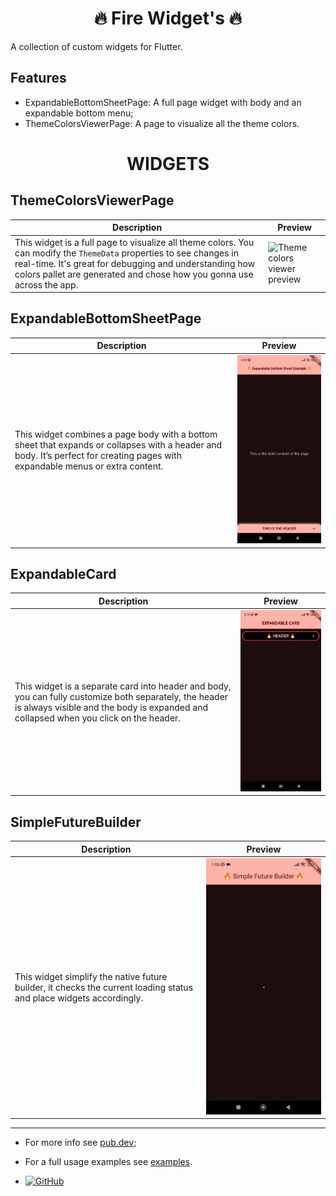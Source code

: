 <h1 align="center">🔥 Fire Widget's 🔥</h1>

A collection of custom widgets for Flutter.

## Features

- ExpandableBottomSheetPage: A full page widget with body and an expandable bottom menu;
- ThemeColorsViewerPage: A page to visualize all the theme colors.

<h1 align="center">WIDGETS</h1>

## ThemeColorsViewerPage

| **Description** | **Preview** |
|-----------------|------------|
| This widget is a full page to visualize all theme colors. You can modify the `ThemeData` properties to see changes in real-time. It's great for debugging and understanding how colors pallet are generated and chose how you gonna use across the app. | <img src="assets/ThemeColorsViewers.gif" alt="Theme colors viewer preview"/> |

## ExpandableBottomSheetPage

| **Description** | **Preview** |
|-----------------|------------|
| This widget combines a page body with a bottom sheet that expands or collapses with a header and body. It’s perfect for creating pages with expandable menus or extra content. | <img src="assets/ExpandableBottomSheet.gif" alt="Expandable bottom sheet preview"/> |

## ExpandableCard

| **Description** | **Preview** |
|-----------------|------------|
| This widget is a separate card into header and body, you can fully customize both separately, the header is always visible and the body is expanded and collapsed when you click on the header. | <img src="assets/ExpandableCard.gif" alt="Expandable Card preview"/> |

## SimpleFutureBuilder

| **Description** | **Preview** |
|-----------------|------------|
| This widget simplify the native future builder, it checks the current loading status and place widgets accordingly. | <img src="assets/SimpleFutureBuilder.gif" alt="Simple Future Builder preview"/> |

***
- For more info see [pub.dev](https://pub.dev/packages/fire_widgets);
- For a full usage examples see [examples](https://pub.dev/packages/fire_widgets/example).

- [![GitHub](https://img.shields.io/badge/GitHub-%23121011.svg?style=for-the-badge&logo=github&logoColor=white)](https://github.com/gustavoomart)

